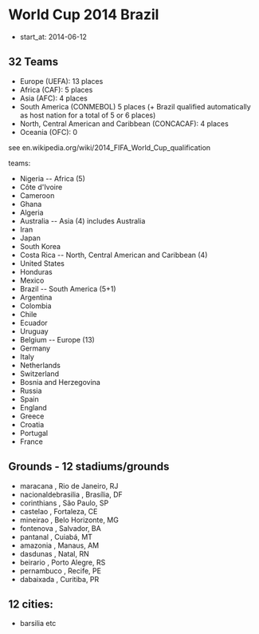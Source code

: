 #  World Cup 2014 Brazil

- start_at: 2014-06-12



## 32 Teams

- Europe (UEFA): 13 places
- Africa (CAF): 5 places
- Asia (AFC): 4 places
- South America (CONMEBOL) 5 places (+ Brazil qualified automatically as host nation for a total of 5 or 6 places)
- North, Central American and Caribbean (CONCACAF): 4 places
- Oceania (OFC): 0

see en.wikipedia.org/wiki/2014_FIFA_World_Cup_qualification

teams:
- Nigeria    -- Africa (5)
- Côte d'Ivoire
- Cameroon
- Ghana
- Algeria
- Australia   -- Asia (4) includes Australia
- Iran
- Japan
- South Korea
- Costa Rica   -- North, Central American and Caribbean (4)
- United States
- Honduras
- Mexico
- Brazil -- South America (5+1)
- Argentina
- Colombia
- Chile
- Ecuador
- Uruguay
- Belgium  -- Europe (13)
- Germany
- Italy
- Netherlands
- Switzerland
- Bosnia and Herzegovina
- Russia
- Spain
- England
- Greece
- Croatia
- Portugal
- France


## Grounds  - 12 stadiums/grounds
- maracana            , Rio de Janeiro, RJ
- nacionaldebrasilia  , Brasília, DF
- corinthians         , São Paulo, SP
- castelao            , Fortaleza, CE
- mineirao            , Belo Horizonte, MG
- fontenova           , Salvador, BA
- pantanal            , Cuiabá, MT
- amazonia            , Manaus, AM
- dasdunas            , Natal, RN
- beirario            , Porto Alegre, RS
- pernambuco          , Recife, PE
- dabaixada           , Curitiba, PR

## 12 cities:
- barsilia  etc

